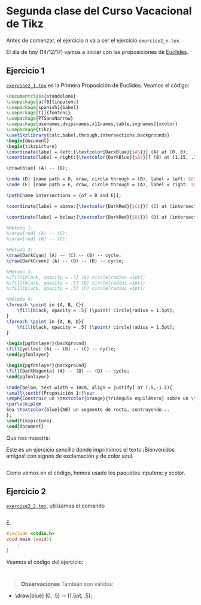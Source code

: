 # Segunda clase del Curso Vacacional de Tikz
Antes de comenzar, el ejercicio *n* va a ser el ejercicio `exercise2_n.tex`.

El día de hoy (14/12/17) vamos a iniciar con las proposiciones de [Euclides](http://ctan.uniminuto.edu/graphics/pgf/base/doc/pgfmanual.pdf).

## Ejercicio 1 ##
[`exercise2_1.tex`](https://github.com/carlosal1015/Curso-de-LaTeX/blob/master/Curso%20Vacacional%20de%20Tikz/Clases/Clase%202/exercise2_1.tex) es la Primera Proposición de Euclides. Veamos el código:

```tex
\documentclass{standalone}
\usepackage[utf8]{inputenc}
\usepackage[spanish]{babel}
\usepackage[T1]{fontenc}
\usepackage{PTSansNarrow}
\usepackage[usenames,dvipsnames,x11names,table,svgnames]{xcolor}
\usepackage{tikz}
\usetikzlibrary{calc,babel,through,intersections,backgrounds}
\begin{document}
\begin{tikzpicture}
\coordinate[label = left:{\textcolor{DarkBlue}{$A$}}] (A) at (0, 0);
\coordinate[label = right:{\textcolor{DarkBlue}{$B$}}] (B) at (1.15, .75);

\draw[blue] (A) -- (B);

\node (D) [name path = D, draw, circle through = (B), label = left: $D$]  at (A) {};
\node (E) [name path = E, draw, circle through = (A), label = right: $E$]  at (B) {};

\path[name intersections = {of = D and E}];

\coordinate[label = above:{\textcolor{DarkRed}{$C$}}] (C) at (intersection-1);

\coordinate[label = below:{\textcolor{DarkRed}{$D$}}] (D) at (intersection-2);

%Método 1:
%\draw[red] (A) -- (C);
%\draw[red] (B) -- (C);

%Método 2:
\draw[DarkCyan] (A) -- (C) -- (B) -- cycle;
\draw[DarkGreen] (A) -- (D) -- (B) -- cycle;

%Método 3:
%\fill[black, opacity = .5] (A) circle[radius =1pt];
%\fill[black, opacity = .5] (B) circle[radius =1pt];
%\fill[black, opacity = .5] (C) circle[radius =1pt];

%Método 4:
\foreach \point in {A, B, C}{
	\fill[black, opacity = .5] (\point) circle[radius = 1.5pt];
}
\foreach \point in {A, B, D}{
	\fill[black, opacity = .5] (\point) circle[radius = 1.5pt];
}

\begin{pgfonlayer}{background}
\fill[yellow] (A) -- (B) -- (C) -- cycle;
\end{pgfonlayer}

\begin{pgfonlayer}{background}
\fill[DarkMagenta] (A) -- (B) -- (D) -- cycle;
\end{pgfonlayer}

\node[below, text width = 10cm, align = justify] at (.5,-1.5){
\small\textbf{Proposición 1:}\par
\emph{Construir un \textcolor{orange}{triángulo equilátero} sobre un \textcolor{blue}{segmento de recta} dado.}
\par\vskip2em
Sea \textcolor{blue}{AB} un segmento de recta, contruyendo...
};
\end{tikzpicture}
\end{document}
```

Que nos muestra:

Este es un ejercicio sencillo donde imprimimos el texto ¡Bienvenidos amigos! con signos de exclamación y de color azul.

<p align="center">
  <img src="">
</p>


Como vemos en el código, hemos usado los paquetes inputenc y xcolor.

## Ejercicio 2 ##
[`exercise2_2.tex`](https://github.com/carlosal1015/Curso-de-LaTeX/blob/master/Curso%20Vacacional%20de%20Tikz/Clases/Clase%202/exercise2_2.tex), utilizamos el comando
```tex

```
E.

```c
#include <stdio.h>
void main (void){
    ;
}
```
Veamos el código del ejercicio:

```tex

```

<p align="center">
  <img src="">
</p>

> **Observaciones** También son válidos:
- \draw[blue] (0, .5) -- (1.5pt, .5);
